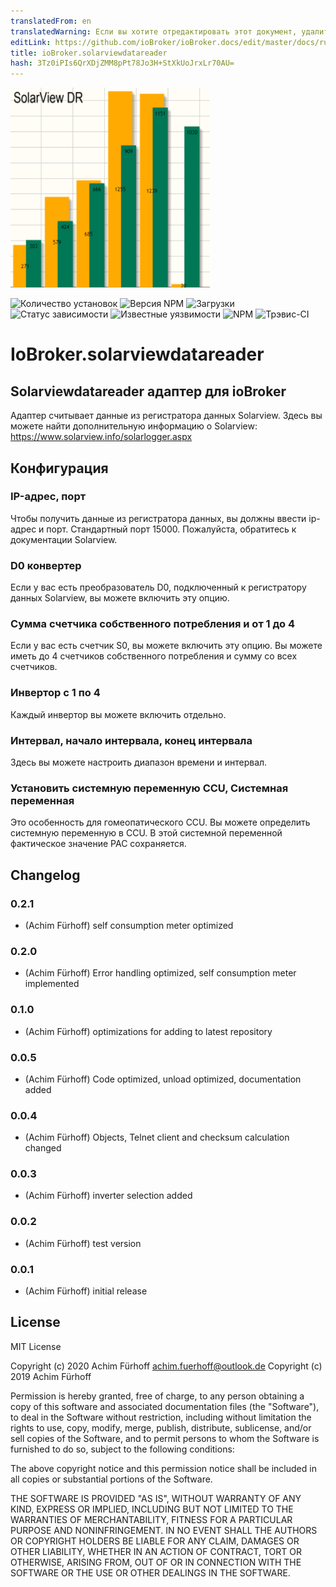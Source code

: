 ```yaml
---
translatedFrom: en
translatedWarning: Если вы хотите отредактировать этот документ, удалите поле «translationFrom», в противном случае этот документ будет снова автоматически переведен
editLink: https://github.com/ioBroker/ioBroker.docs/edit/master/docs/ru/adapterref/iobroker.solarviewdatareader/README.md
title: ioBroker.solarviewdatareader
hash: 3Tz0iPIs6QrXDjZMM8pPt78Jo3H+StXkUoJrxLr70AU=
---
```

![логотип](../../../en/adapterref/iobroker.solarviewdatareader/admin/solarviewdatareader.png)

![Количество установок](http://iobroker.live/badges/solarviewdatareader-stable.svg)
![Версия NPM](http://img.shields.io/npm/v/iobroker.solarviewdatareader.svg)
![Загрузки](https://img.shields.io/npm/dm/iobroker.solarviewdatareader.svg)
![Статус зависимости](https://img.shields.io/david/afuerhoff/iobroker.solarviewdatareader.svg)
![Известные уязвимости](https://snyk.io/test/github/afuerhoff/ioBroker.solarviewdatareader/badge.svg)
![NPM](https://nodei.co/npm/iobroker.solarviewdatareader.png?downloads=true)
![Трэвис-CI](http://img.shields.io/travis/afuerhoff/ioBroker.solarviewdatareader/master.svg)

# IoBroker.solarviewdatareader
## Solarviewdatareader адаптер для ioBroker
Адаптер считывает данные из регистратора данных Solarview.
Здесь вы можете найти дополнительную информацию о Solarview: https://www.solarview.info/solarlogger.aspx

## Конфигурация
### IP-адрес, порт
Чтобы получить данные из регистратора данных, вы должны ввести ip-адрес и порт. Стандартный порт 15000. Пожалуйста, обратитесь к документации Solarview.

### D0 конвертер
Если у вас есть преобразователь D0, подключенный к регистратору данных Solarview, вы можете включить эту опцию.

### Сумма счетчика собственного потребления и от 1 до 4
Если у вас есть счетчик S0, вы можете включить эту опцию.
Вы можете иметь до 4 счетчиков собственного потребления и сумму со всех счетчиков.

### Инвертор с 1 по 4
Каждый инвертор вы можете включить отдельно.

### Интервал, начало интервала, конец интервала
Здесь вы можете настроить диапазон времени и интервал.

### Установить системную переменную CCU, Системная переменная
Это особенность для гомеопатического CCU. Вы можете определить системную переменную в CCU.
В этой системной переменной фактическое значение PAC сохраняется.

## Changelog

### 0.2.1
* (Achim Fürhoff) self consumption meter optimized
### 0.2.0
* (Achim Fürhoff) Error handling optimized, self consumption meter implemented
### 0.1.0
* (Achim Fürhoff) optimizations for adding to latest repository
### 0.0.5
* (Achim Fürhoff) Code optimized, unload optimized, documentation added 
### 0.0.4
* (Achim Fürhoff) Objects, Telnet client and checksum calculation changed
### 0.0.3
* (Achim Fürhoff) inverter selection added
### 0.0.2
* (Achim Fürhoff) test version
### 0.0.1
* (Achim Fürhoff) initial release

## License
MIT License

Copyright (c) 2020 Achim Fürhoff <achim.fuerhoff@outlook.de>
Copyright (c) 2019 Achim Fürhoff

Permission is hereby granted, free of charge, to any person obtaining a copy
of this software and associated documentation files (the "Software"), to deal
in the Software without restriction, including without limitation the rights
to use, copy, modify, merge, publish, distribute, sublicense, and/or sell
copies of the Software, and to permit persons to whom the Software is
furnished to do so, subject to the following conditions:

The above copyright notice and this permission notice shall be included in all
copies or substantial portions of the Software.

THE SOFTWARE IS PROVIDED "AS IS", WITHOUT WARRANTY OF ANY KIND, EXPRESS OR
IMPLIED, INCLUDING BUT NOT LIMITED TO THE WARRANTIES OF MERCHANTABILITY,
FITNESS FOR A PARTICULAR PURPOSE AND NONINFRINGEMENT. IN NO EVENT SHALL THE
AUTHORS OR COPYRIGHT HOLDERS BE LIABLE FOR ANY CLAIM, DAMAGES OR OTHER
LIABILITY, WHETHER IN AN ACTION OF CONTRACT, TORT OR OTHERWISE, ARISING FROM,
OUT OF OR IN CONNECTION WITH THE SOFTWARE OR THE USE OR OTHER DEALINGS IN THE
SOFTWARE.